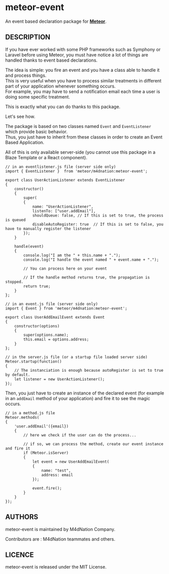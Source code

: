 # meteor-event

An event based declaration package for [**Meteor**](https://www.meteor.com).

## DESCRIPTION

If you have ever worked with some PHP frameworks such as Symphony or Laravel before using Meteor, you must have notice a lot of things are handled thanks to event based declarations.

The idea is simple: you fire an event and you have a class able to handle it and process things.   
This is very useful when you have to process similar treatments in different part of your application whenever something occurs.   
For example, you may have to send a notification email each time a user is doing some specific treatment.

This is exactly what you can do thanks to this package.

Let's see how.

The package is based on two classes named `Event` and `EventListener` which provide basic behavior.   
Thus, you just have to inherit from these classes in order to create an Event Based Application.

All of this is only available server-side (you cannot use this package in a Blaze Template or a React component).

```
// in an eventlistener.js file (server side only)
import { EventListener }  from 'meteor/m4dnation:meteor-event';

export class UserActionListener extends EventListener
{
	constructor()
	{
		super(
		{
			name: "UserActionListener", 
			listenTo: ["user.addEmail"],
			shouldQueue: false, // If this is set to true, the process is queued
			disableAutoRegister: true  // If this is set to false, you have to manually register the listener
		});
	}

	handle(event)
	{
		console.log("I am the " + this.name + ".");
		console.log("I handle the event named " + event.name + ".");

		// You can process here on your event

		// If the handle method returns true, the propagation is stopped.
		return true;
	}
};

// in an event.js file (server side only)
import { Event } from 'meteor/m4dnation:meteor-event';

export class UserAddEmailEvent extends Event
{
	constructor(options)
	{
		super(options.name);
		this.email = options.address;
	}
};

// in the server.js file (or a startup file loaded server side)
Meteor.startup(function()
{
	// The instanciation is enough because autoRegister is set to true by default.
	let listener = new UserActionListener();
});

```

Then, you just have to create an instance of the declared event (for example in an `addEmail` method of your application) and fire it to see the magic occurs.

```
// in a method.js file 
Meteor.methods(
{
	'user.addEmail'({email}) 
  	{
		// here we check if the user can do the process...
		
		// if so, we can process the method, create our event instance and fire it
		if (Meteor.isServer)
		{
			let event = new UserAddEmailEvent(
			{
				name: "test",
				address: email
			});

			event.fire();
		}
  	}
});
```

## AUTHORS

meteor-event is maintained by M4dNation Company.

Contributors are : M4dNation teammates and others.

## LICENCE

meteor-event is released under the MIT License.